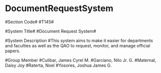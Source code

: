 # DocumentRequestSystem

#Section Code#
#T145#

#System Title#
#Document Request System#

#System Description
#This system aims to make it easier for departments and faculties as well as the QAO to request, monitor, and manage official papers. 

#Group Member
#Culibar, James Cyrel M.
#Garciano, Nilo Jr. G.
#Maternal, Daisy Joy
#Raterta, Noel
#Yosores, Joshua James G.
